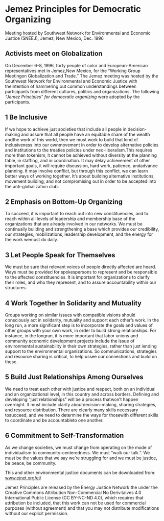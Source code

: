 # Jemez Principles for Democratic Organizing

Meeting hosted by Southwest Network for Environmental and Economic Justice (SNEEJ), Jemez, New Mexico, Dec. 1996

## Activists meet on Globalization

On December 6-8, 1996, forty people of color and European-American representatives met in Jemez,New Mexico, for the “Working Group Meetingon Globalization and Trade.” The Jemez meeting was hosted by the Southwest Network for Environmental and Economic Justice with theintention of hammering out common understandings between participants from different cultures, politics and organizations. The following _“Jemez Principles” for democratic organizing_ were adopted by the participants.

## 1 Be Inclusive

If we hope to achieve just societies that include all people in decision-making and assure that all people have an equitable share of the wealth andthe work of this world, then we must work to build that kind of inclusiveness into our ownmovement in order to develop alternative policies and institutions to the treaties policies under neo-liberalism.This requires more than tokenism, it cannot be achieved without diversity at the planning table, in staffing, and in coordination. It may delay achievement of other important goals, it will require discussion, hard work, patience, andadvance planning. It may involve conflict, but through this conflict, we can learn better ways of working together. It’s about building alternative institutions, movement building, and not compromising out in order to be accepted into the anti-globalization club.

## 2 Emphasis on Bottom-Up Organizing

To succeed, it is important to reach out into new constituencies, and to reach within all levels of leadership and membership base of the organizations that are already involved in our networks. We must be continually building and strengthening a base which provides our credibility, our strategies, mobilizations, leadership development, and the energy for the work wemust do daily.

## 3 Let People Speak for Themselves

We must be sure that relevant voices of people directly affected are heard. Ways must be provided for spokespersons to represent and be responsible to the affected constituencies. It is important for organizations to clarify their roles, and who they represent, and to assure accountability within our structures.

## 4 Work Together In Solidarity and Mutuality

Groups working on similar issues with compatible visions should consciously act in solidarity, mutuality and support each other’s work. In the long run, a more significant step is to incorporate the goals and values of other groups with your own work, in order to build strong relationships. For instance, in the longrun, it is more important that labor unions and community economic development projects include the issue of environmental sustainability in their own strategies, rather than just lending support to the environmental organizations. So communications, strategies and resource sharing is critical, to help ussee our connections and build on these.

## 5 Build Just Relationships Among Ourselves

We need to treat each other with justice and respect, both on an individual and an organizational level, in this country and across borders. Defining and developing “just relationships” will be a process thatwon’t happen overnight. It must include clarity aboutdecision-making, sharing strategies, and resource distribution. There are clearly many skills necessary tosucceed, and we need to determine the ways for thosewith different skills to coordinate and be accountableto one another.

## 6 Commitment to Self-Transformation

As we change societies, we must change from operating on the mode of individualism to community-centeredness. We must “walk our talk.”. We must be the values that we say we’re struggling for and we must be justice, be peace, be community.

This and other environmental justice documents can be downloaded from: www.ejnet.org/ej/

Jemez Principles are released by the Energy Justice Network the under the Creative Commons Attribution Non-Commercial No Derivitaives 4.0 International Public License (CC BY-NC-ND 4.0), which requires that attribution be included, that this work can not be used for commercial purposes (without agreement) and that you may not distribute modifications without our explicit permission.